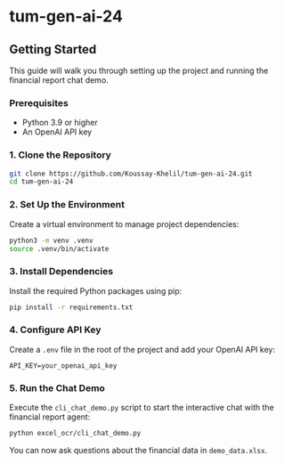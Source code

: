 # tum-gen-ai-24

## Getting Started

This guide will walk you through setting up the project and running the financial report chat demo.

### Prerequisites

- Python 3.9 or higher
- An OpenAI API key

### 1. Clone the Repository

```bash
git clone https://github.com/Koussay-Khelil/tum-gen-ai-24.git
cd tum-gen-ai-24
```

### 2. Set Up the Environment

Create a virtual environment to manage project dependencies:

```bash
python3 -m venv .venv
source .venv/bin/activate
```

### 3. Install Dependencies

Install the required Python packages using pip:

```bash
pip install -r requirements.txt
```

### 4. Configure API Key

Create a `.env` file in the root of the project and add your OpenAI API key:

```
API_KEY=your_openai_api_key
```

### 5. Run the Chat Demo

Execute the `cli_chat_demo.py` script to start the interactive chat with the financial report agent:

```bash
python excel_ocr/cli_chat_demo.py
```

You can now ask questions about the financial data in `demo_data.xlsx`.
